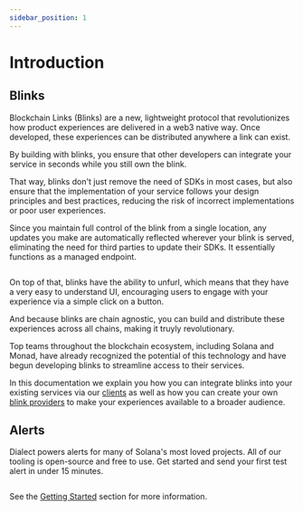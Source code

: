 ```yaml
---
sidebar_position: 1
---
```


# Introduction

## Blinks

Blockchain Links (Blinks) are a new, lightweight protocol that revolutionizes how product experiences are delivered in a web3 native way. Once developed, these experiences can be distributed anywhere a link can exist.

By building with blinks, you ensure that other developers can integrate your service in seconds while you still own the blink.

That way, blinks don't just remove the need of SDKs in most cases, but also ensure that the implementation of your service follows your design principles and best practices, reducing the risk of incorrect implementations or poor user experiences.

Since you maintain full control of the blink from a single location, any updates you make are automatically reflected wherever your blink is served, eliminating the need for third parties to update their SDKs. It essentially functions as a managed endpoint.

<figure><img src="/img/hero-banner (1).png" alt="" /><figcaption></figcaption></figure>

On top of that, blinks have the ability to unfurl, which means that they have a very easy to understand UI, encouraging users to engage with your experience via a simple click on a button.

And because blinks are chain agnostic, you can build and distribute these experiences across all chains, making it truyly revolutionary.

Top teams throughout the blockchain ecosystem, including Solana and Monad, have already recognized the potential of this technology and have begun developing blinks to streamline access to their services.

In this documentation we explain you how you can integrate blinks into your existing services via our [clients](/docs/blinks-client/README.md) as well as how you can create your own [blink providers](/docs//blinks-provider/README.md) to make your experiences available to a broader audience.

## Alerts

Dialect powers alerts for many of Solana's most loved projects. All of our tooling is open-source and free to use. Get started and send your first test alert in under 15 minutes.

<figure><img src="/img/Introduction - Alerts(1).png" alt="" /><figcaption></figcaption></figure>

See the [Getting Started](alerts/getting-started.md) section for more information.
